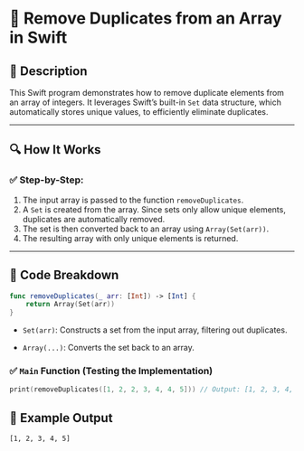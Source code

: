 # 📌 Remove Duplicates from an Array in Swift

## 🚀 Description
This Swift program demonstrates how to remove duplicate elements from an array of integers. It leverages Swift’s built-in `Set` data structure, which automatically stores unique values, to efficiently eliminate duplicates.

---

## 🔍 How It Works

### ✅ Step-by-Step:
1. The input array is passed to the function `removeDuplicates`.
2. A `Set` is created from the array. Since sets only allow unique elements, duplicates are automatically removed.
3. The set is then converted back to an array using `Array(Set(arr))`.
4. The resulting array with only unique elements is returned.

---

## 📂 Code Breakdown

```swift
func removeDuplicates(_ arr: [Int]) -> [Int] {
    return Array(Set(arr))
}
```
- `Set(arr)`: Constructs a set from the input array, filtering out duplicates.

- `Array(...)`: Converts the set back to an array.

### ✅ **`Main` Function (Testing the Implementation)**
```swift
print(removeDuplicates([1, 2, 2, 3, 4, 4, 5])) // Output: [1, 2, 3, 4, 5]
```
## 🎯 Example Output
```
[1, 2, 3, 4, 5]
```
